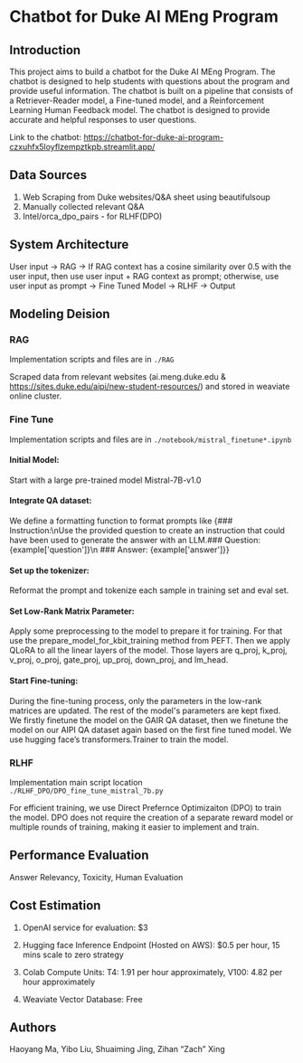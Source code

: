 # Chatbot for Duke AI MEng Program

## Introduction
This project aims to build a chatbot for the Duke AI MEng Program. The chatbot is designed to help students with questions about the program and provide useful information. The chatbot is built on a pipeline that consists of a Retriever-Reader model, a Fine-tuned model, and a Reinforcement Learning Human Feedback model. The chatbot is designed to provide accurate and helpful responses to user questions.

Link to the chatbot: https://chatbot-for-duke-ai-program-czxuhfx5loyflzempztkpb.streamlit.app/

## Data Sources
1. Web Scraping from Duke websites/Q&A sheet using beautifulsoup
2. Manually collected relevant Q&A
3. Intel/orca_dpo_pairs - for RLHF(DPO)

## System Architecture 
User input -> RAG -> If RAG context has a cosine similarity over 0.5 with the user input, then use user input + RAG context as prompt; otherwise, use user input as prompt -> Fine Tuned Model -> RLHF -> Output

## Modeling Deision

### RAG
Implementation scripts and files are in `./RAG`

Scraped data from relevant websites (ai.meng.duke.edu & https://sites.duke.edu/aipi/new-student-resources/) and stored in weaviate online cluster.



### Fine Tune
Implementation scripts and files are in `./notebook/mistral_finetune*.ipynb`
#### Initial Model: 

Start with a large pre-trained model Mistral-7B-v1.0


#### Integrate QA dataset: 

We define a formatting function to format prompts like {### Instruction:\nUse the provided question to create an instruction that could have been used to generate the answer with an LLM.### Question: {example['question']}\n ### <ans> Answer: {example['answer']}</ans>}


#### Set up the tokenizer: 

Reformat the prompt and tokenize each sample in training set and eval set.


#### Set Low-Rank Matrix Parameter: 

Apply some preprocessing to the model to prepare it for training. For that use the prepare_model_for_kbit_training method from PEFT. Then we apply QLoRA to all the linear layers of the model. Those layers are q_proj, k_proj, v_proj, o_proj, gate_proj, up_proj, down_proj, and lm_head.


#### Start Fine-tuning: 

During the fine-tuning process, only the parameters in the low-rank matrices are updated. The rest of the model's parameters are kept fixed. We firstly finetune the model on the GAIR QA dataset, then we finetune the model on our AIPI QA dataset again based on the first fine tuned model. We use hugging face’s transformers.Trainer to train the model.

### RLHF
Implementation main script location `./RLHF_DPO/DPO_fine_tune_mistral_7b.py`

For efficient training, we use Direct Prefernce Optimizaiton (DPO) to train the model. DPO does not require the creation of a separate reward model or multiple rounds of training, making it easier to implement and train.

## Performance Evaluation
Answer Relevancy, Toxicity, Human Evaluation

## Cost Estimation
1. OpenAI service for evaluation: $3

2. Hugging face Inference Endpoint (Hosted on AWS): $0.5 per hour, 15 mins scale to zero strategy

3. Colab Compute Units: T4:  1.91 per hour approximately, V100: 4.82 per hour approximately

4. Weaviate Vector Database: Free

## Authors
Haoyang Ma, Yibo Liu, Shuaiming Jing, Zihan “Zach” Xing



